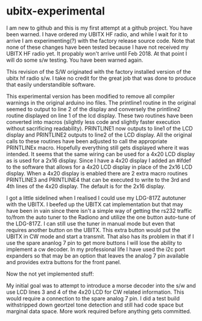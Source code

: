 # ubitx-experimental

I am new to github and this is my first attempt at a github project. You have been warned.
I have ordered my UBITX HF radio, and while I wait for it to arrive I am experimenting(?) with the factory release source code.
Note that none of these changes have been tested because I have not received my UBITX HF radio yet. It propably won't arrive until Feb 2018. At that point I will do some s/w testing. You have been warned again.

This revision of the S/W originated with the factory installed version of the ubitx hf radio s/w. I take no credit for the great job that was done to produce that easily understandible software.

This experimental version has been modified to remove all compiler warnings in the original arduino ino files.
The printline1 routine in the original seemed to output to line 2 of the display and conversely the printline2 routine displayed on line 1 of the lcd display. These two routines have been converted into macros (slightly less code and slightly faster execution without sacrificing readability). PRINTLINE1 now outputs to line1 of the LCD display and PRINTLINE2 outputs to line2 of the LCD display. All the original calls to these routines have been adjusted to call the appropriate PRINTLINEx macro. Hopefully everything still gets displayed where it was intended.
It seems that the same wiring can be used for a 4x20 LCD display as is used for a 2x16 display. Since I have a 4x20 display I added an #ifdef to the software that allows for a 4x20 LCD display in place of the 2x16 LCD display. When a 4x20 display is enabled there are 2 extra macro routines PRINTLINE3 and PRINTLINE4 that can be executed to write to the 3rd and 4th lines of the 4x20 display. The default is for the 2x16 display.

I got a little sidelined when I realised I could use my LDG-817Z autotuner with the UBITX. I beefed up the UBITX cat implementation but that may have been in vain since there isn't a simple way of getting the rs232 traffic to/from the auto tuner to the Radiono and utilize the one button auto-tune of the LDG-817Z. I can still use the tuner in manual mode but even that requires another button on the UBITX. This extra button would put the UBITX in CW mode and start a transmit. That also has its problem in that if I use the spare ananlog 7 pin to get more buttons I will lose the ability to implement a cw decoder. In my professional life I have used the i2c port expanders so that may be an option that leaves the analog 7 pin available and provides extra buttons for the front panel. 

Now the not yet implemented stuff:

My initial goal was to attempt to introduce a morse decoder into the s/w and use LCD lines 3 and 4 of the 4x20 LCD for CW related information. This would require a connection to the spare analog 7 pin. I did a test build withstripped down geortzel tone detection and still had code space but marginal data space. More work required before anything gets committed.

